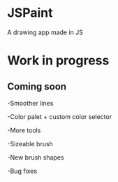 # JSPaint
A drawing app made in JS


# Work in progress
## Coming soon

-Smoother lines

-Color palet + custom color selector

-More tools

  -Sizeable brush

  -New brush shapes

-Bug fixes

